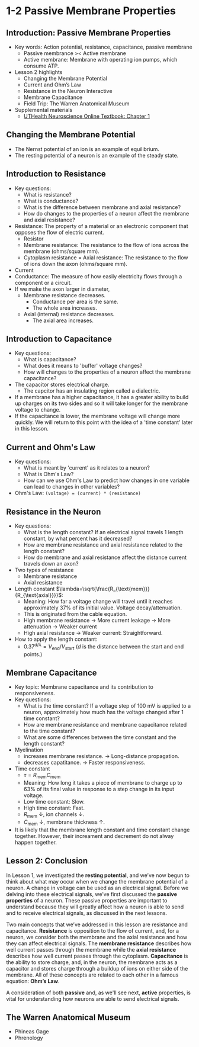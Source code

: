 # 1-2 Passive Membrane Properties

## Introduction: Passive Membrane Properties

- Key words: Action potential, resistance, capacitance, passive membrane
  - Passive membrance >< Active membrane
  - Active membrane: Membrane with operating ion pumps, which consume ATP.
- Lesson 2 highlights
  - Changing the Membrane Potential
  - Current and Ohm’s Law
  - Resistance in the Neuron Interactive
  - Membrane Capacitance
  - Field Trip: The Warren Anatomical Museum
- Supplemental materials
  - [UTHealth Neuroscience Online Textbook: Chapter 1](https://nba.uth.tmc.edu/neuroscience/s1/chapter01.html)

## Changing the Membrane Potential

- The Nernst potential of an ion is an example of equilibrium.
- The resting potential of a neuron is an example of the steady state.

## Introduction to Resistance

- Key questions:
  - What is resistance?
  - What is conductance?
  - What is the difference between membrane and axial resistance?
  - How do changes to the properties of a neuron affect the membrane and axial resistance?
- Resistance: The property of a material or an electronic component that opposes the flow of electric current.
  - Resistor
  - Membrane resistance: The resistance to the flow of ions across the membrane (ohms/square mm).
  - Cytoplasm resistance = Axial resistance: The resistance to the flow of ions down the axon (ohms/square mm).
- Current
- Conductance: The measure of how easily electricity flows through a component or a circuit.
- If we make the axon larger in diameter,
  - Membrane resistance decreases.
    - Conductance per area is the same.
    - The whole area increases.
  - Axial (internal) resistance decreases.
    - The axial area increases.

## Introduction to Capacitance

- Key questions:
  - What is capacitance?
  - What does it means to 'buffer' voltage changes?
  - How will changes to the properties of a neuron affect the membrane capacitance?
- The capacitor stores electrical charge.
  - The capcitor has an insulating region called a dialectric.
- If a membrane has a higher capacitance, it has a greater ability to build up charges on its two sides and so it will take longer for the membrane voltage to change.
- If the capacitance is lower, the membrane voltage will change more quickly. We will return to this point with the idea of a 'time constant' later in this lesson.

## Current and Ohm's Law

- Key questions:
  - What is meant by 'current' as it relates to a neuron?
  - What is Ohm's Law?
  - How can we use Ohm's Law to predict how changes in one variable can lead to changes in other variables?
- Ohm's Law: `(voltage) = (current) * (resistance)`

## Resistance in the Neuron

- Key questions:
  - What is the length constant? If an electrical signal travels 1 length constant, by what percent has it decreased?
  - How are membrane resistance and axial resistance related to the length constant?
  - How do membrane and axial resistance affect the distance current travels down an axon?
- Two types of resistance
  - Membrane resistance
  - Axial resistance
- Length constant $`\lambda=\sqrt{\frac{R_{\text{mem}}}{R_{\text{axial}}}}`$: 
  - Meaning: How far a voltage change will travel until it reaches approximately 37% of its initial value. Voltage decay/attenuation. 
  - This is originated from the cable equation.
  - High membrane resistance -> More current leakage -> More attenuation -> Weaker current
  - High axial resistance -> Weaker current: Straightforward.
- How to apply the length constant:
  - $`0.37^{d/\lambda} = V_{\text{end}}/V_{\text{start}}`$ ($d$ is the distance between the start and end points.)

## Membrane Capacitance

- Key topic: Membrane capacitance and its contribution to responsiveness.
- Key questions:
  - What is the time constant? If a voltage step of 100 mV is applied to a neuron, approximately how much has the voltage changed after 1 time constant?
  - How are membrane resistance and membrane capacitance related to the time constant?
  - What are some differences between the time constant and the length constant?
- Myelination
  - increases membrane resistance. -> Long-distance propagation.
  - decreases capatitance. -> Faster responsiveness.
- Time constant
  - $`\tau = R_{\text{mem}} C_{\text{mem}}`$
  - Meaning: How long it takes a piece of membrane to charge up to 63% of its final value in response to a step change in its input voltage.
  - Low time constant: Slow.
  - High time constant: Fast.
  - $R_{\text{mem}}$ $\downarrow$, ion channels $\downarrow$.
  - $C_{\text{mem}}$ $\downarrow$, membrane thickness $\uparrow$.
- It is likely that the membrane length constant and time constant change together. However, their increament and decrement do not alway happen together.

## Lesson 2: Conclusion

In Lesson 1, we investigated the **resting potential**, and we’ve now begun to think about what may occur when we change the membrane potential of a neuron. A change in voltage can be used as an electrical signal. Before we delving into these electrical signals, we’ve first discussed the **passive properties** of a neuron. These passive properties are important to understand because they will greatly affect how a neuron is able to send and to receive electrical signals, as discussed in the next lessons.

Two main concepts that we’ve addressed in this lesson are resistance and capacitance. **Resistance** is opposition to the flow of current, and, for a neuron, we consider both the membrane and the axial resistance and how they can affect electrical signals. The **membrane resistance** describes how well current passes through the membrane while the **axial resistance** describes how well current passes through the cytoplasm. **Capacitance** is the ability to store charge, and, in the neuron, the membrane acts as a capacitor and stores charge through a buildup of ions on either side of the membrane. All of these concepts are related to each other in a famous equation: **Ohm’s Law**.

A consideration of both **passive** and, as we'll see next, **active** properties, is vital for understanding how neurons are able to send electrical signals.

## The Warren Anatomical Museum

- Phineas Gage
- Phrenology